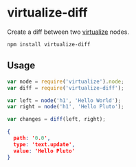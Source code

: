 # virtualize-diff

Create a diff between two [virtualize](https://github.com/anthonyshort/virtualize) nodes.

```
npm install virtualize-diff
```

## Usage

```js
var node = require('virtualize').node;
var diff = require('virtualize-diff');

var left = node('h1', 'Hello World');
var right = node('h1', 'Hello Pluto');

var changes = diff(left, right);
```

```json
{
  path: '0.0',
  type: 'text.update',
  value: 'Hello Pluto'
}
```


